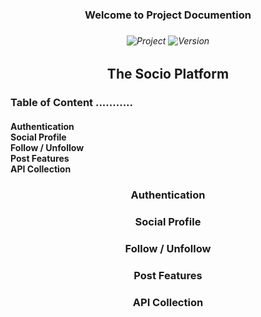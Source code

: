 <h3 align="center">Welcome to Project Documention<h3>
<h6 align="center">

![Project](https://img.shields.io/badge/Project-The%20Socio-blue?style=flat) 
![Version](https://img.shields.io/badge/Version-1.0.0-black?style=flat)
</h6>
<h2 align="center">The Socio Platform</h2>

<h3>Table of Content ...........</h3>

<h4>
Authentication <br> 
Social Profile <br>
Follow / Unfollow <br>
Post Features <br>
API Collection <br>
</h4> 
    
<h3 align="center"> Authentication </h3>
<h3 align="center"> Social Profile </h3>
<h3 align="center"> Follow / Unfollow </h3>
<h3 align="center"> Post Features </h3>
<h3 align="center"> API Collection </h3>
